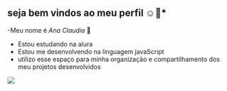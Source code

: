 ## seja bem vindos ao meu perfil ☺️🤞*

-Meu nome é *Ana Claudia* 🤠
- Estou estudando na alura
- Estou me desenvolvendo na linguagem javaScript
- utilizo esse espaço para minha organização e compartilhamento dos meu projetos desenvolvidos


![](https://media1.tenor.com/m/Jh3uYgWrUd0AAAAC/emoji-cowboy.gif) 
